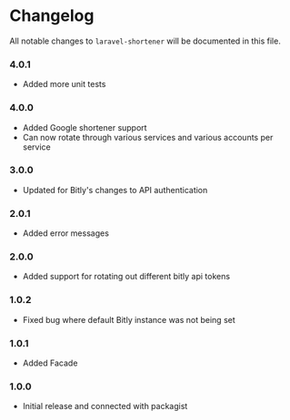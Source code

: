 # Changelog

All notable changes to `laravel-shortener` will be documented in this file.

### 4.0.1
- Added more unit tests

### 4.0.0
- Added Google shortener support
- Can now rotate through various services and various accounts per service

### 3.0.0
- Updated for Bitly's changes to API authentication

### 2.0.1
- Added error messages

### 2.0.0
- Added support for rotating out different bitly api tokens

### 1.0.2
- Fixed bug where default Bitly instance was not being set

### 1.0.1
- Added Facade

### 1.0.0
- Initial release and connected with packagist
